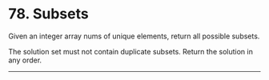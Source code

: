 # 78. Subsets

Given an integer array nums of unique elements, return all possible
subsets.

The solution set must not contain duplicate subsets. Return the solution in any order.

----------------------------------------------------------------






